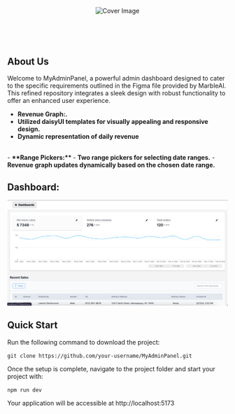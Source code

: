 <div align="center" style="margin: 30px;">

![Cover Image](https://refine.ams3.cdn.digitaloceanspaces.com/blog/2023-09-06-daisy-ui-panel/daisyui.jpg "Cover Image")


<br />
<br />


<br />
</div>



## About Us
<p>Welcome to MyAdminPanel, a powerful admin dashboard designed to cater to the specific requirements outlined in the Figma file provided by MarbleAI. This refined repository integrates a sleek design with robust functionality to offer an enhanced user experience.

- <b>**Revenue Graph:**.</b>
- <b>Utilized daisyUI templates for visually appealing and responsive design.</b>
- <b>Dynamic representation of daily revenue</b>
<br/>
- <b>**Range Pickers:** </b>
- <b>Two range pickers for selecting date ranges.</b>
- <b>Revenue graph updates dynamically based on the chosen date range.</b>
</p>


 ## Dashboard:
![](Project-Images/image.png)

## Quick Start

Run the following command to download the project:

```
git clone https://github.com/your-username/MyAdminPanel.git
```

Once the setup is complete, navigate to the project folder and start your project with:

```
npm run dev
```

Your application will be accessible at http://localhost:5173


